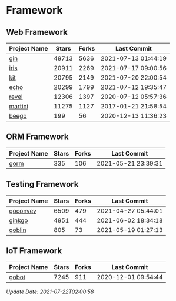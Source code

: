 # Framework

## Web Framework
| Project Name | Stars | Forks | Last Commit |
| ------------ | ----- | ----- | ----------- |
| [gin](https://github.com/gin-gonic/gin) | 49713 | 5636 | 2021-07-13 01:44:19 |
| [iris](https://github.com/kataras/iris) | 20911 | 2269 | 2021-07-17 09:00:56 |
| [kit](https://github.com/go-kit/kit) | 20795 | 2149 | 2021-07-20 22:00:54 |
| [echo](https://github.com/labstack/echo) | 20299 | 1799 | 2021-07-12 19:35:47 |
| [revel](https://github.com/revel/revel) | 12306 | 1397 | 2020-07-12 05:57:36 |
| [martini](https://github.com/go-martini/martini) | 11275 | 1127 | 2017-01-21 21:58:54 |
| [beego](https://github.com/astaxie/beego) | 199 | 56 | 2020-12-13 11:36:23 |

## ORM Framework
| Project Name | Stars | Forks | Last Commit |
| ------------ | ----- | ----- | ----------- |
| [gorm](https://github.com/jinzhu/gorm) | 335 | 106 | 2021-05-21 23:39:31 |

## Testing Framework
| Project Name | Stars | Forks | Last Commit |
| ------------ | ----- | ----- | ----------- |
| [goconvey](https://github.com/smartystreets/goconvey) | 6509 | 479 | 2021-04-27 05:44:01 |
| [ginkgo](https://github.com/onsi/ginkgo) | 4951 | 444 | 2021-06-02 18:34:18 |
| [goblin](https://github.com/franela/goblin) | 805 | 73 | 2021-05-19 01:27:13 |

## IoT Framework
| Project Name | Stars | Forks | Last Commit |
| ------------ | ----- | ----- | ----------- |
| [gobot](https://github.com/hybridgroup/gobot) | 7245 | 911 | 2020-12-01 09:54:44 |

*Update Date: 2021-07-22T02:00:58*